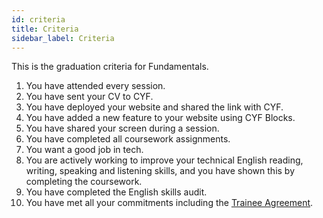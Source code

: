 ```yaml
---
id: criteria
title: Criteria
sidebar_label: Criteria
---
```


This is the graduation criteria for Fundamentals.

1.  You have attended every session.
2.  You have sent your CV to CYF.
3.  You have deployed your website and shared the link with CYF.
4.  You have added a new feature to your website using CYF Blocks.
5.  You have shared your screen during a session.
6.  You have completed all coursework assignments.
7.  You want a good job in tech.
8.  You are actively working to improve your technical English reading, writing, speaking and listening skills, and you have shown this by completing the coursework.
9.  You have completed the English skills audit.
10. You have met all your commitments including the [Trainee Agreement](../preparation/agreements.md).
